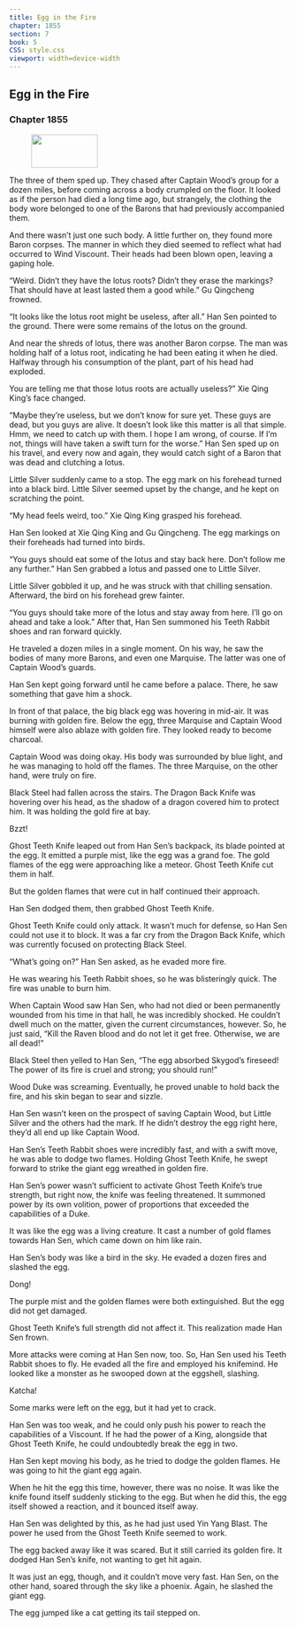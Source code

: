 ```yaml
---
title: Egg in the Fire
chapter: 1855
section: 7
book: 5
CSS: style.css
viewport: width=device-width
---
```


## Egg in the Fire

### Chapter 1855

<figure>
	<img src="../Images/gem.gif" alt="" id="gem" width="120" height="60" />
</figure>

The three of them sped up. They chased after Captain Wood’s group for a dozen miles, before coming across a body crumpled on the floor. It looked as if the person had died a long time ago, but strangely, the clothing the body wore belonged to one of the Barons that had previously accompanied them.

And there wasn’t just one such body. A little further on, they found more Baron corpses. The manner in which they died seemed to reflect what had occurred to Wind Viscount. Their heads had been blown open, leaving a gaping hole.

“Weird. Didn’t they have the lotus roots? Didn’t they erase the markings? That should have at least lasted them a good while.” Gu Qingcheng frowned.

“It looks like the lotus root might be useless, after all.” Han Sen pointed to the ground. There were some remains of the lotus on the ground.

And near the shreds of lotus, there was another Baron corpse. The man was holding half of a lotus root, indicating he had been eating it when he died. Halfway through his consumption of the plant, part of his head had exploded.

You are telling me that those lotus roots are actually useless?” Xie Qing King’s face changed.

“Maybe they’re useless, but we don’t know for sure yet. These guys are dead, but you guys are alive. It doesn’t look like this matter is all that simple. Hmm, we need to catch up with them. I hope I am wrong, of course. If I’m not, things will have taken a swift turn for the worse.” Han Sen sped up on his travel, and every now and again, they would catch sight of a Baron that was dead and clutching a lotus.

Little Silver suddenly came to a stop. The egg mark on his forehead turned into a black bird. Little Silver seemed upset by the change, and he kept on scratching the point.

“My head feels weird, too.” Xie Qing King grasped his forehead.

Han Sen looked at Xie Qing King and Gu Qingcheng. The egg markings on their foreheads had turned into birds.

“You guys should eat some of the lotus and stay back here. Don’t follow me any further.” Han Sen grabbed a lotus and passed one to Little Silver.

Little Silver gobbled it up, and he was struck with that chilling sensation. Afterward, the bird on his forehead grew fainter.

“You guys should take more of the lotus and stay away from here. I’ll go on ahead and take a look.” After that, Han Sen summoned his Teeth Rabbit shoes and ran forward quickly.

He traveled a dozen miles in a single moment. On his way, he saw the bodies of many more Barons, and even one Marquise. The latter was one of Captain Wood’s guards.

Han Sen kept going forward until he came before a palace. There, he saw something that gave him a shock.

In front of that palace, the big black egg was hovering in mid-air. It was burning with golden fire. Below the egg, three Marquise and Captain Wood himself were also ablaze with golden fire. They looked ready to become charcoal.

Captain Wood was doing okay. His body was surrounded by blue light, and he was managing to hold off the flames. The three Marquise, on the other hand, were truly on fire.

Black Steel had fallen across the stairs. The Dragon Back Knife was hovering over his head, as the shadow of a dragon covered him to protect him. It was holding the gold fire at bay.

Bzzt!

Ghost Teeth Knife leaped out from Han Sen’s backpack, its blade pointed at the egg. It emitted a purple mist, like the egg was a grand foe. The gold flames of the egg were approaching like a meteor. Ghost Teeth Knife cut them in half.

But the golden flames that were cut in half continued their approach.

Han Sen dodged them, then grabbed Ghost Teeth Knife.

Ghost Teeth Knife could only attack. It wasn’t much for defense, so Han Sen could not use it to block. It was a far cry from the Dragon Back Knife, which was currently focused on protecting Black Steel.

“What’s going on?” Han Sen asked, as he evaded more fire.

He was wearing his Teeth Rabbit shoes, so he was blisteringly quick. The fire was unable to burn him.

When Captain Wood saw Han Sen, who had not died or been permanently wounded from his time in that hall, he was incredibly shocked. He couldn’t dwell much on the matter, given the current circumstances, however. So, he just said, “Kill the Raven blood and do not let it get free. Otherwise, we are all dead!”

Black Steel then yelled to Han Sen, “The egg absorbed Skygod’s fireseed! The power of its fire is cruel and strong; you should run!”

Wood Duke was screaming. Eventually, he proved unable to hold back the fire, and his skin began to sear and sizzle.

Han Sen wasn’t keen on the prospect of saving Captain Wood, but Little Silver and the others had the mark. If he didn’t destroy the egg right here, they’d all end up like Captain Wood.

Han Sen’s Teeth Rabbit shoes were incredibly fast, and with a swift move, he was able to dodge two flames. Holding Ghost Teeth Knife, he swept forward to strike the giant egg wreathed in golden fire.

Han Sen’s power wasn’t sufficient to activate Ghost Teeth Knife’s true strength, but right now, the knife was feeling threatened. It summoned power by its own volition, power of proportions that exceeded the capabilities of a Duke.

It was like the egg was a living creature. It cast a number of gold flames towards Han Sen, which came down on him like rain.

Han Sen’s body was like a bird in the sky. He evaded a dozen fires and slashed the egg.

Dong!

The purple mist and the golden flames were both extinguished. But the egg did not get damaged.

Ghost Teeth Knife’s full strength did not affect it. This realization made Han Sen frown.

More attacks were coming at Han Sen now, too. So, Han Sen used his Teeth Rabbit shoes to fly. He evaded all the fire and employed his knifemind. He looked like a monster as he swooped down at the eggshell, slashing.

Katcha!

Some marks were left on the egg, but it had yet to crack.

Han Sen was too weak, and he could only push his power to reach the capabilities of a Viscount. If he had the power of a King, alongside that Ghost Teeth Knife, he could undoubtedly break the egg in two.

Han Sen kept moving his body, as he tried to dodge the golden flames. He was going to hit the giant egg again.

When he hit the egg this time, however, there was no noise. It was like the knife found itself suddenly sticking to the egg. But when he did this, the egg itself showed a reaction, and it bounced itself away.

Han Sen was delighted by this, as he had just used Yin Yang Blast. The power he used from the Ghost Teeth Knife seemed to work.

The egg backed away like it was scared. But it still carried its golden fire. It dodged Han Sen’s knife, not wanting to get hit again.

It was just an egg, though, and it couldn’t move very fast. Han Sen, on the other hand, soared through the sky like a phoenix. Again, he slashed the giant egg.

The egg jumped like a cat getting its tail stepped on.